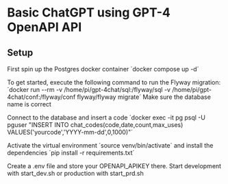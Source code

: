 # Basic ChatGPT using GPT-4 OpenAPI API

## Setup

First spin up the Postgres docker container
´docker compose up -d´

To get started, execute the following command to run the Flyway migration:
´docker run --rm -v /home/pi/gpt-4chat/sql:/flyway/sql -v /home/pi/gpt-4chat/conf:/flyway/conf flyway/flyway migrate´
Make sure the database name is correct

Connect to the database and insert a code
´docker exec -it pg psql -U pguser "INSERT INTO chat_codes(code,date,count,max_uses) VALUES('yourcode','YYYY-mm-dd',0,1000)"´

Activate the virtual environment
´source venv/bin/activate´
and install the dependencies
´pip install -r requirements.txt´

Create a .env file and store your OPENAPI_APIKEY there.
Start development with start_dev.sh or production with start_prd.sh
